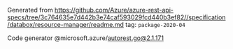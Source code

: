 Generated from https://github.com/Azure/azure-rest-api-specs/tree/3c764635e7d442b3e74caf593029fcd440b3ef82//specification/databox/resource-manager/readme.md tag: `package-2020-04`

Code generator @microsoft.azure/autorest.go@2.1.171


